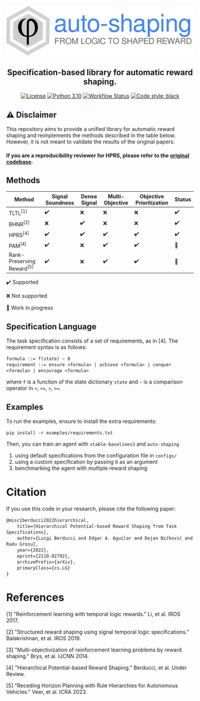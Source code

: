 [![Logo](docs/logo.svg)](https://github.com/luigiberducci/auto-shaping)

<h2 align="center">
Specification-based library for automatic reward shaping.
</h2>

<p align="center">
<a href="https://opensource.org/licenses/MIT"><img alt="License" src="https://img.shields.io/badge/License-MIT-yellow.svg"></a>
<a href="https://python.org"><img alt="Python 3.10" src="https://img.shields.io/badge/python-3.10-blue.svg"></a>
<a href="https://github.com/luigiberducci/auto-shaping/actions/workflows/tests-on-pr.yml/badge.svg"><img alt="Workflow Status" src="https://github.com/luigiberducci/auto-shaping/actions/workflows/tests-on-pr.yml/badge.svg"></a>
<a href="https://github.com/psf/black"><img alt="Code style: black" src="https://img.shields.io/badge/code%20style-black-000000.svg"></a>
</p>

## :warning: Disclaimer
This repository aims to provide a unified library for automatic reward shaping
and reimplements the methods described in the table below.
However, it is not meant to validate the results of the original papers. 

#### If you are a reproducibility reviewer for HPRS, please refer to the [original codebase](https://github.com/edalexAguilar/reward_shaping).


## Methods

| Method                               | Signal Soundness   | Dense Signal       | Multi-Objective    | Objective Prioritization | Status                |
|--------------------------------------|--------------------|--------------------|--------------------|--------------------------|-----------------------|
| TLTL<sup>[1]</sup>                   | :heavy_check_mark: | :x:                | :x:                | :x:                      | :heavy_check_mark:    |
| BHNR<sup>[2]</sup>                   | :x:                | :heavy_check_mark: | :x:                | :x:                      | :heavy_check_mark:    |
| HPRS<sup>[4]</sup>                   | :heavy_check_mark: | :heavy_check_mark: | :heavy_check_mark: | :heavy_check_mark:       | :heavy_check_mark:    |
| PAM<sup>[4]</sup>                    | :heavy_check_mark: | :x:                | :heavy_check_mark: | :heavy_check_mark:       | :construction_worker: |
| Rank-Preserving Reward<sup>[5]</sup> | :heavy_check_mark: | :x:                | :heavy_check_mark: | :heavy_check_mark:       | :construction_worker: |

:heavy_check_mark: Supported

:x: Not supported

:construction_worker: Work in progress


## Specification Language

The task specification consists of a set of requirements, as in [4]. The requirement syntax is as follows:

```
formula ::= f(state) ~ 0
requirement ::= ensure <formula> | achieve <formula> | conquer <formula> | encourage <formula>
```

where `f` is a function of the state dictionary `state`
and `~` is a comparison operator in `<`, `<=`, `>`, `>=`.

## Examples

To run the examples, ensure to install the extra requirements:

```
pip install -r examples/requirements.txt
```

Then, you can train an agent with `stable-baselines3` and `auto-shaping`

1. using default specifications from the configuration file in `configs/`
2. using a custom specification by passing it as an argument
3. benchmarking the agent with multiple reward shaping

# Citation

If you use this code in your research, please cite the following paper:

```
@misc{berducci2022hierarchical,
    title={Hierarchical Potential-based Reward Shaping from Task Specifications}, 
    author={Luigi Berducci and Edgar A. Aguilar and Dejan Ničković and Radu Grosu},
    year={2022},
    eprint={2110.02792},
    archivePrefix={arXiv},
    primaryClass={cs.LG}
}
```

# References

[1] "Reinforcement learning with temporal logic rewards." Li, et al. IROS 2017.

[2] "Structured reward shaping using signal temporal logic specifications." Balakrishnan, et al. IROS 2019.

[3] "Multi-objectivization of reinforcement learning problems by reward shaping." Brys, et al. IJCNN 2014.

[4] "Hierarchical Potential-based Reward Shaping." Berducci, et al. Under Review.

[5] "Receding Horizon Planning with Rule Hierarchies for Autonomous Vehicles." Veer, et al. ICRA 2023.
